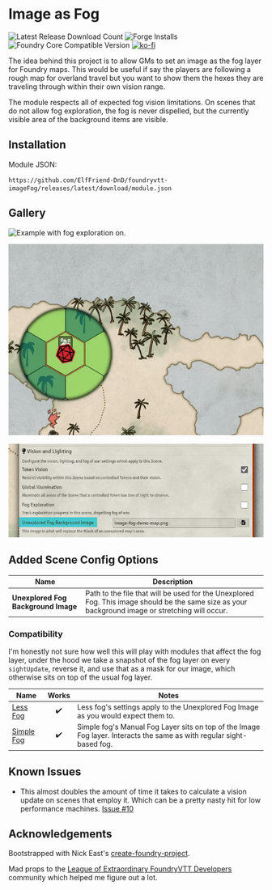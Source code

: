 # Image as Fog

![Latest Release Download Count](https://img.shields.io/badge/dynamic/json?label=Downloads@latest&query=assets%5B1%5D.download_count&url=https%3A%2F%2Fapi.github.com%2Frepos%2FElfFriend-DnD%2Ffoundryvtt-imageFog%2Freleases%2Flatest)
![Forge Installs](https://img.shields.io/badge/dynamic/json?label=Forge%20Installs&query=package.installs&suffix=%25&url=https%3A%2F%2Fforge-vtt.com%2Fapi%2Fbazaar%2Fpackage%2Fimage-fog&colorB=4aa94a)
![Foundry Core Compatible Version](https://img.shields.io/badge/dynamic/json.svg?url=https%3A%2F%2Fraw.githubusercontent.com%2FElfFriend-DnD%2Ffoundryvtt-imageFog%2Fmaster%2Fsrc%2Fmodule.json&label=Foundry%20Version&query=$.compatibleCoreVersion&colorB=orange)
[![ko-fi](https://img.shields.io/badge/-buy%20me%20a%20coke-%23FF5E5B)](https://ko-fi.com/elffriend)

The idea behind this project is to allow GMs to set an image as the fog layer for Foundry maps. This would be useful if say the players are following a rough map for overland travel but you want to show them the hexes they are traveling through within their own vision range.

The module respects all of expected fog vision limitations. On scenes that do not allow fog exploration, the fog is never dispelled, but the currently visible area of the background items are visible.

## Installation

Module JSON:

```
https://github.com/ElfFriend-DnD/foundryvtt-imageFog/releases/latest/download/module.json
```

## Gallery

![Example with fog exploration on.](/readme-img/explore-fog.gif)

![Example without fog exploration on.](/readme-img/no-explore-fog.gif)

![Added Scene Config option.](/readme-img/new-scene-config-option.png)

## Added Scene Config Options

| **Name**                            | Description                                                                                                                                      |
| ----------------------------------- | ------------------------------------------------------------------------------------------------------------------------------------------------ |
| **Unexplored Fog Background Image** | Path to the file that will be used for the Unexplored Fog. This image should be the same size as your background image or stretching will occur. |


### Compatibility

I'm honestly not sure how well this will play with modules that affect the fog layer, under the hood we take a snapshot of the fog layer on every `sightUpdate`, reverse it, and use that as a mask for our image, which otherwise sits on top of the usual fog layer.

| **Name**                                             |       Works        | Notes                                                                                                                 |
| ---------------------------------------------------- | :----------------: | --------------------------------------------------------------------------------------------------------------------- |
| [Less Fog](https://github.com/trdischat/lessfog)     |        :heavy_check_mark:         | Less fog's settings apply to the Unexplored Fog Image as you would expect them to.                                                     |
| [Simple Fog](https://github.com/VanceCole/simplefog) | :heavy_check_mark: | Simple fog's Manual Fog Layer sits on top of the Image Fog layer. Interacts the same as with regular sight-based fog. |


## Known Issues

- This almost doubles the amount of time it takes to calculate a vision update on scenes that employ it. Which can be a pretty nasty hit for low performance machines. [Issue #10](https://github.com/ElfFriend-DnD/foundryvtt-imageFog/issues/10)

## Acknowledgements

Bootstrapped with Nick East's [create-foundry-project](https://gitlab.com/foundry-projects/foundry-pc/create-foundry-project).

Mad props to the [League of Extraordinary FoundryVTT Developers](https://forums.forge-vtt.com/c/package-development/11) community which helped me figure out a lot.
